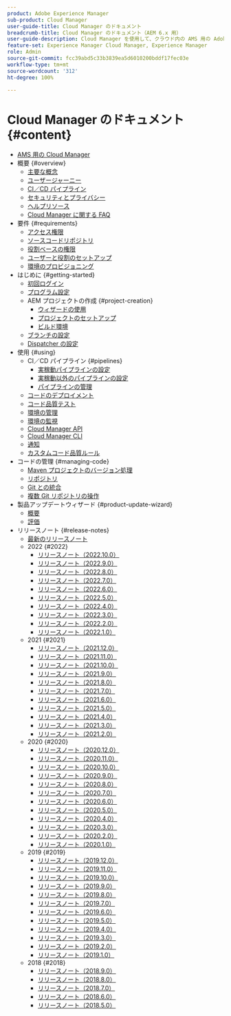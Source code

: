 ```yaml
---
product: Adobe Experience Manager
sub-product: Cloud Manager
user-guide-title: Cloud Manager のドキュメント
breadcrumb-title: Cloud Manager のドキュメント（AEM 6.x 用）
user-guide-description: Cloud Manager を使用して、クラウド内の AMS 用の Adobe Experience Manager を自己管理する方法について説明します。
feature-set: Experience Manager Cloud Manager, Experience Manager
role: Admin
source-git-commit: fcc39abd5c33b3839ea5d6010200bddf17fec03e
workflow-type: tm+mt
source-wordcount: '312'
ht-degree: 100%

---
```



# Cloud Manager のドキュメント {#content}

+ [AMS 用の Cloud Manager](introduction.md)
+ 概要 {#overview}
   + [主要な概念](overview/key-concepts.md)
   + [ユーザージャーニー](overview/user-journey.md)
   + [CI／CD パイプライン](overview/ci-cd-pipelines.md)
   + [セキュリティとプライバシー](overview/security-and-privacy.md)
   + [ヘルプリソース](overview/help-resources.md)
   + [Cloud Manager に関する FAQ](overview/faqs.md)
+ 要件 {#requirements}
   + [アクセス権限](requirements/access-rights.md)
   + [ソースコードリポジトリ](requirements/source-code-repository.md)
   + [役割ベースの権限](requirements/role-based-permissions.md)
   + [ユーザーと役割のセットアップ](requirements/users-and-roles.md)
   + [環境のプロビジョニング](requirements/environment-provisioning.md)
+ はじめに {#getting-started}
   + [初回ログイン](getting-started/first-time-login.md)
   + [プログラム設定](getting-started/program-setup.md)
   + AEM プロジェクトの作成 {#project-creation}
      + [ウィザードの使用](getting-started/using-the-wizard.md)
      + [プロジェクトのセットアップ](getting-started/project-setup.md)
      + [ビルド環境](getting-started/build-environment.md)
   + [ブランチの設定](getting-started/configuring-branches.md)
   + [Dispatcher の設定](getting-started/dispatcher-configurations.md)
+ 使用 {#using}
   + CI／CD パイプライン {#pipelines}
      + [実稼動パイプラインの設定](using/production-pipelines.md)
      + [実稼動以外のパイプラインの設定](using/non-production-pipelines.md)
      + [パイプラインの管理](using/managing-pipelines.md)
   + [コードのデプロイメント](using/code-deployment.md)
   + [コード品質テスト](using/code-quality-testing.md)
   + [環境の管理](using/managing-environments.md)
   + [環境の監視](using/monitoring-environments.md)
   + [Cloud Manager API](https://developer.adobe.com/experience-cloud/cloud-manager/reference/api/)
   + [Cloud Manager CLI](https://github.com/adobe/aio-cli-plugin-cloudmanager/blob/main/README.md)
   + [通知](using/notifications.md)
   + [カスタムコード品質ルール](using/custom-code-quality-rules.md)
+ コードの管理 {#managing-code}
   + [Maven プロジェクトのバージョン処理](managing-code/maven-project-version.md)
   + [リポジトリ](managing-code/repositories.md)
   + [Git との統合](managing-code/git-integration.md)
   + [複数 Git リポジトリの操作](managing-code/multiple-git-repos.md)
+ 製品アップデートウィザード {#product-update-wizard}
   + [概要](product-update-wizard/overview.md)
   + [評価](product-update-wizard/evaluation.md)
+ リリースノート {#release-notes}
   + [最新のリリースノート](release-notes/current.md)
   + 2022 {#2022}
      + [リリースノート（2022.10.0）](release-notes/2022/2022-10-0.md)
      + [リリースノート（2022.9.0）](release-notes/2022/2022-9-0.md)
      + [リリースノート（2022.8.0）](release-notes/2022/2022-8-0.md)
      + [リリースノート（2022.7.0）](release-notes/2022/2022-7-0.md)
      + [リリースノート（2022.6.0）](release-notes/2022/2022-6-0.md)
      + [リリースノート（2022.5.0）](release-notes/2022/2022-5-0.md)
      + [リリースノート（2022.4.0）](release-notes/2022/2022-4-0.md)
      + [リリースノート（2022.3.0）](release-notes/2022/2022-3-0.md)
      + [リリースノート（2022.2.0）](release-notes/2022/2022-2-0.md)
      + [リリースノート（2022.1.0）](release-notes/2022/2022-1-0.md)
   + 2021 {#2021}
      + [リリースノート（2021.12.0）](release-notes/2021/2021-12-0.md)
      + [リリースノート（2021.11.0）](release-notes/2021/2021-11-0.md)
      + [リリースノート（2021.10.0）](release-notes/2021/2021-10-0.md)
      + [リリースノート（2021.9.0）](release-notes/2021/2021-9-0.md)
      + [リリースノート（2021.8.0）](release-notes/2021/2021-8-0.md)
      + [リリースノート（2021.7.0）](release-notes/2021/2021-7-0.md)
      + [リリースノート（2021.6.0）](release-notes/2021/2021-6-0.md)
      + [リリースノート（2021.5.0）](release-notes/2021/2021-5-0.md)
      + [リリースノート（2021.4.0）](release-notes/2021/2021-4-0.md)
      + [リリースノート（2021.3.0）](release-notes/2021/2021-3-0.md)
      + [リリースノート（2021.2.0）](release-notes/2021/2021-2-0.md)
   + 2020 {#2020}
      + [リリースノート（2020.12.0）](release-notes/2020/2020-12-0.md)
      + [リリースノート（2020.11.0）](release-notes/2020/2020-11-0.md)
      + [リリースノート（2020.10.0）](release-notes/2020/2020-10-0.md)
      + [リリースノート（2020.9.0）](release-notes/2020/2020-9-0.md)
      + [リリースノート（2020.8.0）](release-notes/2020/2020-8-0.md)
      + [リリースノート（2020.7.0）](release-notes/2020/2020-7-0.md)
      + [リリースノート（2020.6.0）](release-notes/2020/2020-6-0.md)
      + [リリースノート（2020.5.0）](release-notes/2020/2020-5-0.md)
      + [リリースノート（2020.4.0）](release-notes/2020/2020-4-0.md)
      + [リリースノート（2020.3.0）](release-notes/2020/2020-3-0.md)
      + [リリースノート（2020.2.0）](release-notes/2020/2020-2-0.md)
      + [リリースノート（2020.1.0）](release-notes/2020/2020-1-0.md)
   + 2019 {#2019}
      + [リリースノート（2019.12.0）](release-notes/2019/2019-12-0.md)
      + [リリースノート（2019.11.0）](release-notes/2019/2019-11-0.md)
      + [リリースノート（2019.10.0）](release-notes/2019/2019-10-0.md)
      + [リリースノート（2019.9.0）](release-notes/2019/2019-9-0.md)
      + [リリースノート（2019.8.0）](release-notes/2019/2019-8-0.md)
      + [リリースノート（2019.7.0）](release-notes/2019/2019-7-0.md)
      + [リリースノート（2019.6.0）](release-notes/2019/2019-6-0.md)
      + [リリースノート（2019.5.0）](release-notes/2019/2019-5-0.md)
      + [リリースノート（2019.4.0）](release-notes/2019/2019-4-0.md)
      + [リリースノート（2019.3.0）](release-notes/2019/2019-3-0.md)
      + [リリースノート（2019.2.0）](release-notes/2019/2019-2-0.md)
      + [リリースノート（2019.1.0）](release-notes/2019/2019-1-0.md)
   + 2018 {#2018}
      + [リリースノート（2018.9.0）](release-notes/2018/2018-9-0.md)
      + [リリースノート（2018.8.0）](release-notes/2018/2018-8-0.md)
      + [リリースノート（2018.7.0）](release-notes/2018/2018-7-0.md)
      + [リリースノート（2018.6.0）](release-notes/2018/2018-6-0.md)
      + [リリースノート（2018.5.0）](release-notes/2018/2018-5-0.md)
